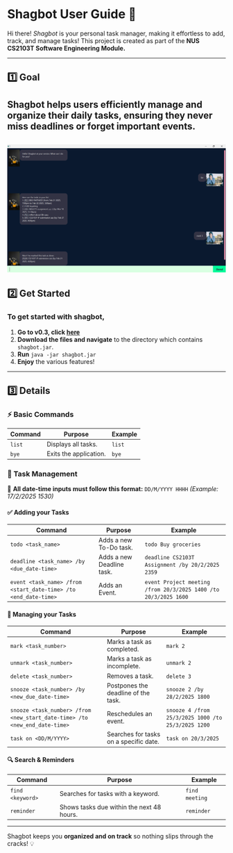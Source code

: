# **Shagbot User Guide 🚀**
Hi there! *Shagbot* is your personal task manager, making it effortless to add, track, and manage tasks! This project is created as part of the **NUS CS2103T Software Engineering Module.**

---

## **1️⃣ Goal**
Shagbot helps users efficiently manage and organize their daily tasks, ensuring they never miss deadlines or forget important events.
---
![My showcase](https://github.com/iamanoob44/ip/raw/master/docs/Ui.png)
---

## **2️⃣ Get Started**
### **To get started with shagbot,**
1. **Go to v0.3, click [here](https://github.com/iamanoob44/ip/releases "here")**
2. **Download the files and navigate** to the directory which contains `shagbot.jar`.
3. **Run** `java -jar shagbot.jar`
4. **Enjoy** the various features!

---

## **3️⃣ Details**
### **⚡ Basic Commands**
| **Command** | **Purpose** | **Example** |
|------------|------------|------------|
| `list` | Displays all tasks. | `list` |
| `bye` | Exits the application. | `bye` |

### **📝 Task Management**
📌 **All date-time inputs must follow this format:** `DD/M/YYYY HHHH` *(Example: 17/2/2025 1530)*

#### **✅ Adding your Tasks**
| **Command** | **Purpose** | **Example** |
|------------|------------|------------|
| `todo <task_name>` | Adds a new To-Do task. | `todo Buy groceries` |
| `deadline <task_name> /by <due_date-time>` | Adds a new Deadline task. | `deadline CS2103T Assignment /by 20/2/2025 2359` |
| `event <task_name> /from <start_date-time> /to <end_date-time>` | Adds an Event. | `event Project meeting /from 20/3/2025 1400 /to 20/3/2025 1600` |

#### **🔧 Managing your Tasks**
| **Command** | **Purpose** | **Example** |
|------------|------------|------------|
| `mark <task_number>` | Marks a task as completed. | `mark 2` |
| `unmark <task_number>` | Marks a task as incomplete. | `unmark 2` |
| `delete <task_number>` | Removes a task. | `delete 3` |
| `snooze <task_number> /by <new_due_date-time>` | Postpones the deadline of the task. | `snooze 2 /by 28/2/2025 1800` |
| `snooze <task_number> /from <new_start_date-time> /to <new_end_date-time>` | Reschedules an event. | `snooze 4 /from 25/3/2025 1000 /to 25/3/2025 1200` |
| `task on <DD/M/YYYY>` | Searches for tasks on a specific date. | `task on 20/3/2025` |

#### **🔍 Search & Reminders**
| **Command** | **Purpose** | **Example** |
|------------|------------|------------|
| `find <keyword>` | Searches for tasks with a keyword. | `find meeting` |
| `reminder` | Shows tasks due within the next 48 hours. | `reminder` |

---

Shagbot keeps you **organized and on track** so nothing slips through the cracks! 💡
